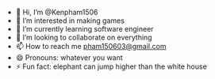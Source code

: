 - 👋 Hi, I’m @Kenpham1506
- 👀 I’m interested in making games
- 🌱 I’m currently learning software engineer
- 💞️ I’m looking to collaborate on everything
- 📫 How to reach me pham150603@gmail.com
- 😄 Pronouns: whatever you want
- ⚡ Fun fact: elephant can jump higher than the white house

<!---
Kenpham1506/Kenpham1506 is a ✨ special ✨ repository because its `README.md` (this file) appears on your GitHub profile.
You can click the Preview link to take a look at your changes.
--->
